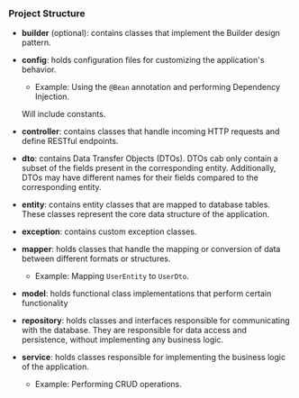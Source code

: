 ### Project Structure

- **builder** (optional): contains classes that implement the Builder design pattern.

- **config**: holds configuration files for customizing the application's behavior.
    - Example: Using the `@Bean` annotation and performing Dependency Injection.
      
  Will include constants.
- **controller**: contains classes that handle incoming HTTP requests and define RESTful endpoints.

- **dto**: contains Data Transfer Objects (DTOs). DTOs cab only contain a subset of the fields present in the
  corresponding entity. Additionally, DTOs may have different names for their fields compared to the corresponding
  entity.

- **entity**: contains entity classes that are mapped to database tables. These classes represent the core data
  structure of the application.

- **exception**: contains custom exception classes.

- **mapper**: holds classes that handle the mapping or conversion of data between different formats or structures.
    - Example: Mapping `UserEntity` to `UserDto`.

- **model**: holds functional class implementations that perform certain functionality

- **repository**: holds classes and interfaces responsible for communicating with the database. They are responsible for
  data access and persistence, without implementing any business logic.

- **service**: holds classes responsible for implementing the business logic of the application.
    - Example: Performing CRUD operations.
